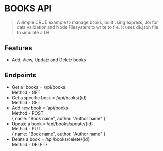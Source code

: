 # BOOKS API

> A simple CRUD example to manage books, built using express, Joi for data validation and Node Filesystem to write to file. It uses db.json file to simulate a DB

## Features

- Add, View, Update and Delete books

## Endpoints

- Get all books = /api/books
  \
  Method - GET
- Get a specific book = /api/books/{id}
  \
  Method - GET
- Add new book = /api/books
  \
  Method - POST
  \
   {
  name: "Book name",
  author: "Author name"
  }
- Update a book = /api/books/update/{id}
  \
  Method - PUT
  \
   {
  name: "Book name",
  author: "Author name"
  }
- Delete a book = /api/books/delete/{id}
  \
  Method - DELETE
